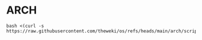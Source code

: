 # ARCH

    bash <(curl -s https://raw.githubusercontent.com/theweki/os/refs/heads/main/arch/scripts/archinstall.sh)